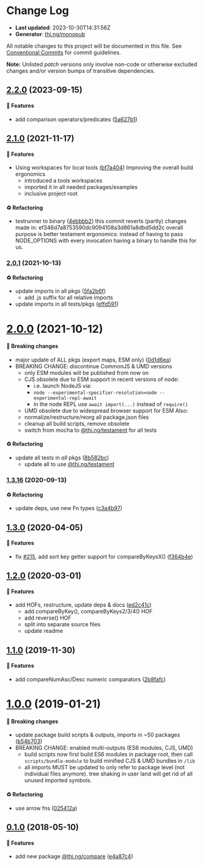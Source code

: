 # Change Log

- **Last updated**: 2023-10-30T14:31:56Z
- **Generator**: [thi.ng/monopub](https://thi.ng/monopub)

All notable changes to this project will be documented in this file.
See [Conventional Commits](https://conventionalcommits.org/) for commit guidelines.

**Note:** Unlisted _patch_ versions only involve non-code or otherwise excluded changes
and/or version bumps of transitive dependencies.

## [2.2.0](https://github.com/thi-ng/umbrella/tree/@thi.ng/compare@2.2.0) (2023-09-15)

#### 🚀 Features

- add comparison operators/predicates ([5a627b1](https://github.com/thi-ng/umbrella/commit/5a627b1))

## [2.1.0](https://github.com/thi-ng/umbrella/tree/@thi.ng/compare@2.1.0) (2021-11-17)

#### 🚀 Features

- Using workspaces for local tools ([bf7a404](https://github.com/thi-ng/umbrella/commit/bf7a404))
  Improving the overall build ergonomics
  - introduced a tools workspaces
  - imported it in all needed packages/examples
  - inclusive project root

#### ♻️ Refactoring

- testrunner to binary ([4ebbbb2](https://github.com/thi-ng/umbrella/commit/4ebbbb2))
  this commit reverts (partly) changes made in:
  ef346d7a8753590dc9094108a3d861a8dbd5dd2c
  overall purpose is better testament ergonomics:
  instead of having to pass NODE_OPTIONS with every invocation
  having a binary to handle this for us.

### [2.0.1](https://github.com/thi-ng/umbrella/tree/@thi.ng/compare@2.0.1) (2021-10-13)

#### ♻️ Refactoring

- update imports in all pkgs ([5fa2b6f](https://github.com/thi-ng/umbrella/commit/5fa2b6f))
  - add .js suffix for all relative imports
- update imports in all tests/pkgs ([effd591](https://github.com/thi-ng/umbrella/commit/effd591))

# [2.0.0](https://github.com/thi-ng/umbrella/tree/@thi.ng/compare@2.0.0) (2021-10-12)

#### 🛑 Breaking changes

- major update of ALL pkgs (export maps, ESM only) ([0d1d6ea](https://github.com/thi-ng/umbrella/commit/0d1d6ea))
- BREAKING CHANGE: discontinue CommonJS & UMD versions
  - only ESM modules will be published from now on
  - CJS obsolete due to ESM support in recent versions of node:
    - i.e. launch NodeJS via:
    - `node --experimental-specifier-resolution=node --experimental-repl-await`
    - in the node REPL use `await import(...)` instead of `require()`
  - UMD obsolete due to widespread browser support for ESM
  Also:
  - normalize/restructure/reorg all package.json files
  - cleanup all build scripts, remove obsolete
  - switch from mocha to [@thi.ng/testament](https://github.com/thi-ng/umbrella/tree/main/packages/testament) for all tests

#### ♻️ Refactoring

- update all tests in _all_ pkgs ([8b582bc](https://github.com/thi-ng/umbrella/commit/8b582bc))
  - update all to use [@thi.ng/testament](https://github.com/thi-ng/umbrella/tree/main/packages/testament)

### [1.3.16](https://github.com/thi-ng/umbrella/tree/@thi.ng/compare@1.3.16) (2020-09-13)

#### ♻️ Refactoring

- update deps, use new Fn types ([c3a4b97](https://github.com/thi-ng/umbrella/commit/c3a4b97))

## [1.3.0](https://github.com/thi-ng/umbrella/tree/@thi.ng/compare@1.3.0) (2020-04-05)

#### 🚀 Features

- fix [#215](https://github.com/thi-ng/umbrella/issues/215), add sort key getter support for compareByKeysX() ([f364b4e](https://github.com/thi-ng/umbrella/commit/f364b4e))

## [1.2.0](https://github.com/thi-ng/umbrella/tree/@thi.ng/compare@1.2.0) (2020-03-01)

#### 🚀 Features

- add HOFs, restructure, update deps & docs ([ed2c41c](https://github.com/thi-ng/umbrella/commit/ed2c41c))
  - add compareByKey(), compareByKeys2/3/4() HOF
  - add reverse() HOF
  - split into separate source files
  - update readme

## [1.1.0](https://github.com/thi-ng/umbrella/tree/@thi.ng/compare@1.1.0) (2019-11-30)

#### 🚀 Features

- add compareNumAsc/Desc numeric comparators ([2b8fafc](https://github.com/thi-ng/umbrella/commit/2b8fafc))

# [1.0.0](https://github.com/thi-ng/umbrella/tree/@thi.ng/compare@1.0.0) (2019-01-21)

#### 🛑 Breaking changes

- update package build scripts & outputs, imports in ~50 packages ([b54b703](https://github.com/thi-ng/umbrella/commit/b54b703))
- BREAKING CHANGE: enabled multi-outputs (ES6 modules, CJS, UMD)
  - build scripts now first build ES6 modules in package root, then call
    `scripts/bundle-module` to build minified CJS & UMD bundles in `/lib`
  - all imports MUST be updated to only refer to package level
    (not individual files anymore). tree shaking in user land will get rid of
    all unused imported symbols.

#### ♻️ Refactoring

- use arrow fns ([025412a](https://github.com/thi-ng/umbrella/commit/025412a))

## [0.1.0](https://github.com/thi-ng/umbrella/tree/@thi.ng/compare@0.1.0) (2018-05-10)

#### 🚀 Features

- add new package [@thi.ng/compare](https://github.com/thi-ng/umbrella/tree/main/packages/compare) ([e4a87c4](https://github.com/thi-ng/umbrella/commit/e4a87c4))
